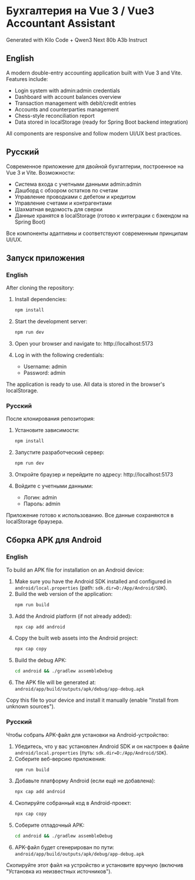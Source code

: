 # Бухгалтерия на Vue 3 / Vue3 Accountant Assistant
Generated with Kilo Code + Qwen3 Next 80b A3b Instruct

## English

A modern double-entry accounting application built with Vue 3 and Vite. Features include:

- Login system with admin:admin credentials
- Dashboard with account balances overview
- Transaction management with debit/credit entries
- Accounts and counterparties management
- Chess-style reconciliation report
- Data stored in localStorage (ready for Spring Boot backend integration)

All components are responsive and follow modern UI/UX best practices.

## Русский

Современное приложение для двойной бухгалтерии, построенное на Vue 3 и Vite. Возможности:

- Система входа с учетными данными admin:admin
- Дашборд с обзором остатков по счетам
- Управление проводками с дебетом и кредитом
- Управление счетами и контрагентами
- Шахматная ведомость для сверки
- Данные хранятся в localStorage (готово к интеграции с бэкендом на Spring Boot)

Все компоненты адаптивны и соответствуют современным принципам UI/UX.

## Запуск приложения

### English

After cloning the repository:

1. Install dependencies:
   ```bash
   npm install
   ```

2. Start the development server:
   ```bash
   npm run dev
   ```

3. Open your browser and navigate to: http://localhost:5173

4. Log in with the following credentials:
   - Username: admin
   - Password: admin

The application is ready to use. All data is stored in the browser's localStorage.

### Русский

После клонирования репозитория:

1. Установите зависимости:
   ```bash
   npm install
   ```

2. Запустите разработческий сервер:
   ```bash
   npm run dev
   ```

3. Откройте браузер и перейдите по адресу: http://localhost:5173

4. Войдите с учетными данными:
   - Логин: admin
   - Пароль: admin

Приложение готово к использованию. Все данные сохраняются в localStorage браузера.

## Сборка APK для Android

### English

To build an APK file for installation on an Android device:

1. Make sure you have the Android SDK installed and configured in `android/local.properties` (path: `sdk.dir=D:/App/Android/SDK`).
2. Build the web version of the application:
   ```bash
   npm run build
   ```
3. Add the Android platform (if not already added):
   ```bash
   npx cap add android
   ```
4. Copy the built web assets into the Android project:
   ```bash
   npx cap copy
   ```
5. Build the debug APK:
   ```bash
   cd android && ./gradlew assembleDebug
   ```
6. The APK file will be generated at:  
   `android/app/build/outputs/apk/debug/app-debug.apk`

Copy this file to your device and install it manually (enable "Install from unknown sources").

### Русский

Чтобы собрать APK-файл для установки на Android-устройство:

1. Убедитесь, что у вас установлен Android SDK и он настроен в файле `android/local.properties` (путь: `sdk.dir=D:/App/Android/SDK`).
2. Соберите веб-версию приложения:
   ```bash
   npm run build
   ```
3. Добавьте платформу Android (если ещё не добавлена):
   ```bash
   npx cap add android
   ```
4. Скопируйте собранный код в Android-проект:
   ```bash
   npx cap copy
   ```
5. Соберите отладочный APK:
   ```bash
   cd android && ./gradlew assembleDebug
   ```
6. APK-файл будет сгенерирован по пути:  
   `android/app/build/outputs/apk/debug/app-debug.apk`

Скопируйте этот файл на устройство и установите вручную (включив "Установка из неизвестных источников").
